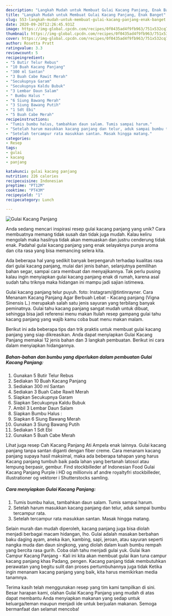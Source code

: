 ```yaml
---
description: "Langkah Mudah untuk Membuat Gulai Kacang Panjang, Enak Banget"
title: "Langkah Mudah untuk Membuat Gulai Kacang Panjang, Enak Banget"
slug: 553-langkah-mudah-untuk-membuat-gulai-kacang-panjang-enak-banget
date: 2020-09-26T12:26:45.931Z
image: https://img-global.cpcdn.com/recipes/0f0435ad4f9fb963/751x532cq70/gulai-kacang-panjang-foto-resep-utama.jpg
thumbnail: https://img-global.cpcdn.com/recipes/0f0435ad4f9fb963/751x532cq70/gulai-kacang-panjang-foto-resep-utama.jpg
cover: https://img-global.cpcdn.com/recipes/0f0435ad4f9fb963/751x532cq70/gulai-kacang-panjang-foto-resep-utama.jpg
author: Rosetta Pratt
ratingvalue: 3.3
reviewcount: 5
recipeingredient:
- "5 Butir Telur Rebus"
- "10 Buah Kacang Panjang"
- "300 ml Santan"
- "3 Buah Cabe Rawit Merah"
- "Secukupnya Garam"
- "Secukupnya Kaldu Bubuk"
- "3 Lembar Daun Salam"
- " Bumbu Halus "
- "6 Siung Bawang Merah"
- "3 Siung Bawang Putih"
- "1 Sdt Ebi"
- "5 Buah Cabe Merah"
recipeinstructions:
- "Tumis bumbu halus, tambahkan daun salam. Tumis sampai harum."
- "Setelah harum masukkan kacang panjang dan telur, aduk sampai bumbu tercampur rata."
- "Setelah tercampur rata masukkan santan. Masak hingga matang."
categories:
- Resep
tags:
- gulai
- kacang
- panjang

katakunci: gulai kacang panjang 
nutrition: 226 calories
recipecuisine: Indonesian
preptime: "PT12M"
cooktime: "PT43M"
recipeyield: "1"
recipecategory: Lunch

---
```



![Gulai Kacang Panjang](https://img-global.cpcdn.com/recipes/0f0435ad4f9fb963/751x532cq70/gulai-kacang-panjang-foto-resep-utama.jpg)

Anda sedang mencari inspirasi resep gulai kacang panjang yang unik? Cara membuatnya memang tidak susah dan tidak juga mudah. Kalau keliru mengolah maka hasilnya tidak akan memuaskan dan justru cenderung tidak enak. Padahal gulai kacang panjang yang enak selayaknya punya aroma dan cita rasa yang bisa memancing selera kita.

Ada beberapa hal yang sedikit banyak berpengaruh terhadap kualitas rasa dari gulai kacang panjang, mulai dari jenis bahan, selanjutnya pemilihan bahan segar, sampai cara membuat dan menyajikannya. Tak perlu pusing kalau ingin menyiapkan gulai kacang panjang enak di rumah, karena asal sudah tahu triknya maka hidangan ini mampu jadi sajian istimewa.

Gulai kacang panjang telur puyuh. foto: Instagram/@tintinrayner. Cara Menanam Kacang Panjang Agar Berbuah Lebat - Kacang panjang (Vigna Sinensis L.) merupakah salah satu jenis sayuran yang terbilang banyak peminatnya. Gulai tahu kacang panjang sangat mudah untuk dibuat, sehingga bisa jadi referensi menu makan Itulah resep gampang gulai tahu kacang panjang yang wajib kamu coba buat menu makan malam.


Berikut ini ada beberapa tips dan trik praktis untuk membuat gulai kacang panjang yang siap dikreasikan. Anda dapat menyiapkan Gulai Kacang Panjang memakai 12 jenis bahan dan 3 langkah pembuatan. Berikut ini cara dalam menyiapkan hidangannya.

<!--inarticleads1-->

##### Bahan-bahan dan bumbu yang diperlukan dalam pembuatan Gulai Kacang Panjang:

1. Gunakan 5 Butir Telur Rebus
1. Sediakan 10 Buah Kacang Panjang
1. Sediakan 300 ml Santan
1. Sediakan 3 Buah Cabe Rawit Merah
1. Siapkan Secukupnya Garam
1. Siapkan Secukupnya Kaldu Bubuk
1. Ambil 3 Lembar Daun Salam
1. Siapkan  Bumbu Halus :
1. Siapkan 6 Siung Bawang Merah
1. Gunakan 3 Siung Bawang Putih
1. Sediakan 1 Sdt Ebi
1. Gunakan 5 Buah Cabe Merah


Lihat juga resep Cah Kacang Panjang Ati Ampela enak lainnya. Gulai kacang panjang tanpa santan diganti dengan fiber creme. Cara menanam kacang panjang supaya hasil maksimal, maka ada beberapa tahapan yang harus Kacang panjang tumbuh baik pada lahan yang bertanah latosol atau lempung berpasir, gembur. Find stockbilleder af Indonesian Food Gulai Kacang Panjang Purple i HD og millionvis af andre royaltyfri stockbilleder, illustrationer og vektorer i Shutterstocks samling. 

<!--inarticleads2-->

##### Cara menyiapkan Gulai Kacang Panjang:

1. Tumis bumbu halus, tambahkan daun salam. Tumis sampai harum.
1. Setelah harum masukkan kacang panjang dan telur, aduk sampai bumbu tercampur rata.
1. Setelah tercampur rata masukkan santan. Masak hingga matang.


Selain murah dan mudah diperoleh, kacang panjang juga bisa diolah menjadi berbagai macam hidangan, lho. Gulai adalah masakan berbahan baku daging ayam, aneka ikan, kambing, sapi, jeroan, atau sayuran seperti nangka muda dan daun singkong, yang diolah dalam kuah bumbu rempah yang bercita rasa gurih. Coba olah tahu menjadi gulai yuk. Gulai Ikan Campur Kacang Panjang - Kali ini kita akan membuat gulai ikan tuna campur kacang panjang khas Padang, pengen. Kacang panjang tidak membutuhkan perawatan yang begitu sulit dan proses pertumbuhannya juga tidak Ketika ingin menanam kacang panjang yang baik, kita harus memikirkan media tanamnya. 

Terima kasih telah menggunakan resep yang tim kami tampilkan di sini. Besar harapan kami, olahan Gulai Kacang Panjang yang mudah di atas dapat membantu Anda menyiapkan makanan yang sedap untuk keluarga/teman maupun menjadi ide untuk berjualan makanan. Semoga bermanfaat dan selamat mencoba!
